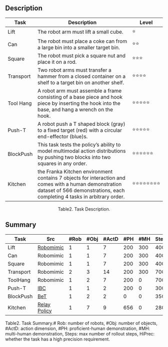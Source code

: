 ## Description

| Task      | Description                                                  | Level                                            |
| --------- | ------------------------------------------------------------ | ------------------------------------------------ |
| Lift      | The robot arm must lift a small cube.                        | :star:                                           |
| Can       | The robot must place a coke can from a large bin into a smaller target bin. | :star::star:                                     |
| Square    | The robot must pick a square nut and place it on a rod.      | :star::star::star:                               |
| Transport | Two robot arms must transfer a hammer from a closed container on a shelf to a target bin on another shelf. | :star::star::star::star:                         |
| Tool Hang | A robot arm must assemble a frame consisting of a base piece and hook piece by inserting the hook into the base, and hang a wrench on the hook. | :star::star::star::star::star:                   |
| Push-T    | A robot push a T shaped block (gray) to a fixed target (red) with a circular end-effector (blue)s. | :star::star::star::star::star:                   |
| BlockPush | This task tests the policy’s ability to model multimodal action distributions by pushing two blocks into two squares in any order. | :star::star::star::star::star::star:             |
| Kitchen   | the Franka Kitchen environment contains 7 objects for interaction and comes with a human demonstration dataset of 566 demonstrations, each completing 4 tasks in arbitrary order. | :star::star::star::star::star::star::star::star: |

<div align="center">
  Table2. Task Description.
</div>



## Summary

| Task      | Src                                                          | #Rob | #Obj | #ActD | #PH  | #MH  | Steps | Img? | HiPrec |
| --------- | ------------------------------------------------------------ | ---- | ---- | ----- | ---- | ---- | ----- | ---- | -----: |
| Lift      | [Robomimic](https://github.com/whaleRobot/Robot-Learning/blob/master/codes/manipulation/Robomimic.md) | 1    | 1    | 7     | 200  | 300  | 400   | Yes  |     No |
| Can       | Robomimic                                                    | 1    | 1    | 7     | 200  | 300  | 400   | Yes  |     No |
| Square    | Robomimic                                                    | 1    | 1    | 7     | 200  | 300  | 400   | Yes  |    Yes |
| Transport | Robomimic                                                    | 2    | 3    | 14    | 200  | 300  | 700   | Yes  |     No |
| ToolHang  | Robomimic                                                    | 1    | 2    | 7     | 200  | 0    | 700   | Yes  |    Yes |
| Push-T    | [IBC](https://arxiv.org/abs/2109.00137)                      | 1    | 1    | 2     | 200  | 0    | 300   | Yes  |    Yes |
| BlockPush | [BeT](https://arxiv.org/abs/2206.11251)                      | 1    | 2    | 2     | 0    | 0    | 350   | No   |     No |
| Kitchen   | [Relay Policy](https://relay-policy-learning.github.io)      | 1    | 7    | 9     | 656  | 0    | 280   | No   |     No |

Table2. Task Summary.# Rob: number of robots, #Obj: number of objects, #ActD: action dimension, #PH: proficient-human demonstration, #MH: multi-human demonstration, Steps: max number of rollout steps, HiPrec: whether the task has a high precision requirement.

